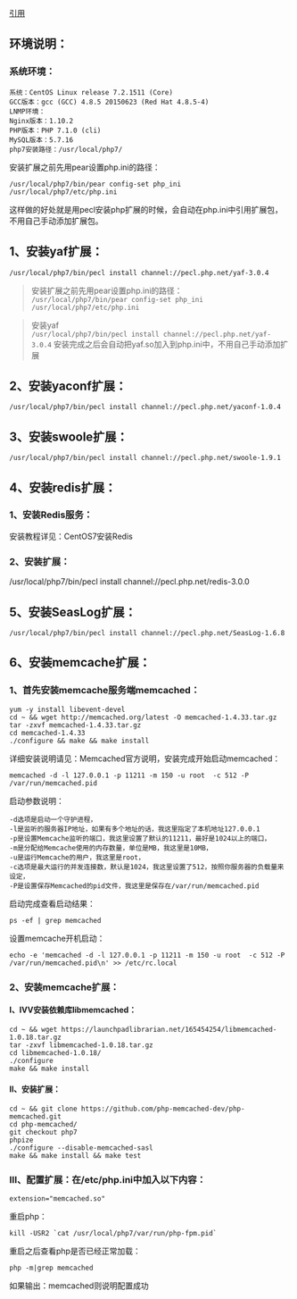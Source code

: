 
[引用](http://www.centoscn.com/image-text/config/2016/1214/8277.html)
## 环境说明：
### 系统环境：
    系统：CentOS Linux release 7.2.1511 (Core)
    GCC版本：gcc (GCC) 4.8.5 20150623 (Red Hat 4.8.5-4)
    LNMP环境：
    Nginx版本：1.10.2
    PHP版本：PHP 7.1.0 (cli)
    MySQL版本：5.7.16
    php7安装路径：/usr/local/php7/
    
安装扩展之前先用pear设置php.ini的路径：
```
/usr/local/php7/bin/pear config-set php_ini /usr/local/php7/etc/php.ini
```
这样做的好处就是用pecl安装php扩展的时候，会自动在php.ini中引用扩展包，不用自己手动添加扩展包。

## 1、安装yaf扩展：
```/usr/local/php7/bin/pecl install channel://pecl.php.net/yaf-3.0.4```


> 安装扩展之前先用pear设置php.ini的路径：  
```/usr/local/php7/bin/pear config-set php_ini /usr/local/php7/etc/php.ini```

> 安装yaf  
```/usr/local/php7/bin/pecl install channel://pecl.php.net/yaf-3.0.4```
安装完成之后会自动把yaf.so加入到php.ini中，不用自己手动添加扩展

## 2、安装yaconf扩展：
```/usr/local/php7/bin/pecl install channel://pecl.php.net/yaconf-1.0.4```

## 3、安装swoole扩展：
```/usr/local/php7/bin/pecl install channel://pecl.php.net/swoole-1.9.1```
## 4、安装redis扩展：

### 1、安装Redis服务：
安装教程详见：CentOS7安装Redis

### 2、安装扩展：
/usr/local/php7/bin/pecl install channel://pecl.php.net/redis-3.0.0

## 5、安装SeasLog扩展：
```/usr/local/php7/bin/pecl install channel://pecl.php.net/SeasLog-1.6.8```

## 6、安装memcache扩展：

### 1、首先安装memcache服务端memcached：
```
yum -y install libevent-devel
cd ~ && wget http://memcached.org/latest -O memcached-1.4.33.tar.gz
tar -zxvf memcached-1.4.33.tar.gz
cd memcached-1.4.33
./configure && make && make install
```
详细安装说明请见：Memcached官方说明，安装完成开始启动memcached：
```
memcached -d -l 127.0.0.1 -p 11211 -m 150 -u root  -c 512 -P /var/run/memcached.pid
```
启动参数说明：

    -d选项是启动一个守护进程，
    -l是监听的服务器IP地址，如果有多个地址的话，我这里指定了本机地址127.0.0.1
    -p是设置Memcache监听的端口，我这里设置了默认的11211，最好是1024以上的端口，
    -m是分配给Memcache使用的内存数量，单位是MB，我这里是10MB，
    -u是运行Memcache的用户，我这里是root，
    -c选项是最大运行的并发连接数，默认是1024，我这里设置了512，按照你服务器的负载量来设定，
    -P是设置保存Memcached的pid文件，我这里是保存在/var/run/memcached.pid

启动完成查看启动结果：
```    
ps -ef | grep memcached
```

设置memcache开机启动：
```
echo -e 'memcached -d -l 127.0.0.1 -p 11211 -m 150 -u root  -c 512 -P /var/run/memcached.pid\n' >> /etc/rc.local
```
### 2、安装memcache扩展：

#### Ⅰ、ⅣⅤ安装依赖库libmemcached：
```
cd ~ && wget https://launchpadlibrarian.net/165454254/libmemcached-1.0.18.tar.gz
tar -zxvf libmemcached-1.0.18.tar.gz
cd libmemcached-1.0.18/
./configure
make && make install
```

#### Ⅱ、安装扩展：
```
cd ~ && git clone https://github.com/php-memcached-dev/php-memcached.git
cd php-memcached/
git checkout php7
phpize
./configure --disable-memcached-sasl
make && make install && make test
```

### Ⅲ、配置扩展：在/etc/php.ini中加入以下内容：
```
extension="memcached.so"
```

重启php：
```
kill -USR2 `cat /usr/local/php7/var/run/php-fpm.pid`
```
重启之后查看php是否已经正常加载：
```
php -m|grep memcached
```
如果输出：memcached则说明配置成功